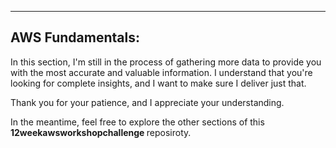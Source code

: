 ---
## AWS Fundamentals:

In this section, I'm still in the process of gathering more data to provide you with the most accurate and valuable information. I understand that you're looking for complete insights, and I want to make sure I deliver just that.

Thank you for your patience, and I appreciate your understanding.

In the meantime, feel free to explore the other sections of this <b> 12weekawsworkshopchallenge </b> reposiroty.

